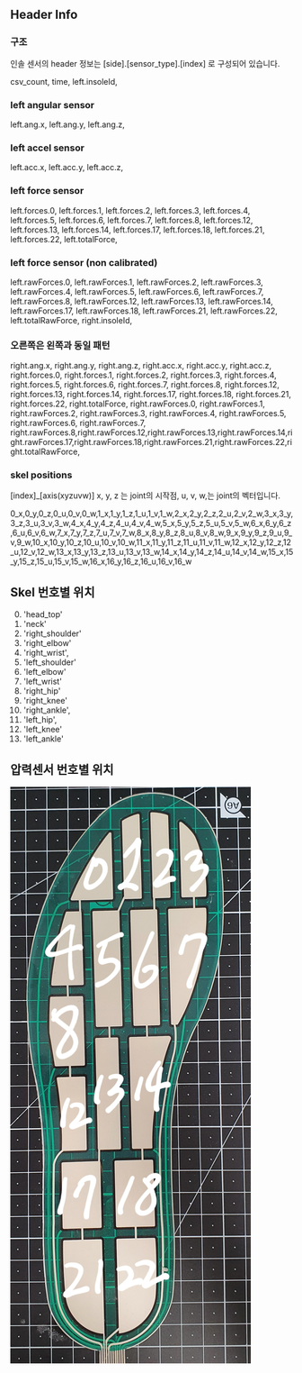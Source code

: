 



## Header Info

### 구조
인솔 센서의 header 정보는 [side].[sensor_type].[index] 로 구성되어 있습니다.

csv_count,
time,
left.insoleId,

### left angular sensor
left.ang.x,
left.ang.y,
left.ang.z,

### left accel sensor
left.acc.x,
left.acc.y,
left.acc.z,

### left force sensor
left.forces.0,
left.forces.1,
left.forces.2,
left.forces.3,
left.forces.4,
left.forces.5,
left.forces.6,
left.forces.7,
left.forces.8,
left.forces.12,
left.forces.13,
left.forces.14,
left.forces.17,
left.forces.18,
left.forces.21,
left.forces.22,
left.totalForce,

### left force sensor (non calibrated)
left.rawForces.0,
left.rawForces.1,
left.rawForces.2,
left.rawForces.3,
left.rawForces.4,
left.rawForces.5,
left.rawForces.6,
left.rawForces.7,
left.rawForces.8,
left.rawForces.12,
left.rawForces.13,
left.rawForces.14,
left.rawForces.17,
left.rawForces.18,
left.rawForces.21,
left.rawForces.22,
left.totalRawForce,
right.insoleId,

### 오른쪽은 왼쪽과 동일 패턴
right.ang.x,
right.ang.y,
right.ang.z,
right.acc.x,
right.acc.y,
right.acc.z,
right.forces.0,
right.forces.1,
right.forces.2,
right.forces.3,
right.forces.4,
right.forces.5,
right.forces.6,
right.forces.7,
right.forces.8,
right.forces.12,
right.forces.13,
right.forces.14,
right.forces.17,
right.forces.18,
right.forces.21,
right.forces.22,
right.totalForce,
right.rawForces.0,
right.rawForces.1,
right.rawForces.2,
right.rawForces.3,
right.rawForces.4,
right.rawForces.5,
right.rawForces.6,
right.rawForces.7,
right.rawForces.8,right.rawForces.12,right.rawForces.13,right.rawForces.14,right.rawForces.17,right.rawForces.18,right.rawForces.21,right.rawForces.22,right.totalRawForce,

### skel positions
[index]\_[axis(xyzuvw)]
x, y, z 는 joint의 시작점,
u, v, w,는 joint의 벡터입니다.


0_x,0_y,0_z,0_u,0_v,0_w,1_x,1_y,1_z,1_u,1_v,1_w,2_x,2_y,2_z,2_u,2_v,2_w,3_x,3_y,3_z,3_u,3_v,3_w,4_x,4_y,4_z,4_u,4_v,4_w,5_x,5_y,5_z,5_u,5_v,5_w,6_x,6_y,6_z,6_u,6_v,6_w,7_x,7_y,7_z,7_u,7_v,7_w,8_x,8_y,8_z,8_u,8_v,8_w,9_x,9_y,9_z,9_u,9_v,9_w,10_x,10_y,10_z,10_u,10_v,10_w,11_x,11_y,11_z,11_u,11_v,11_w,12_x,12_y,12_z,12_u,12_v,12_w,13_x,13_y,13_z,13_u,13_v,13_w,14_x,14_y,14_z,14_u,14_v,14_w,15_x,15_y,15_z,15_u,15_v,15_w,16_x,16_y,16_z,16_u,16_v,16_w


## Skel 번호별 위치
0. 'head_top'
1. 'neck'
2. 'right_shoulder'
3. 'right_elbow' 
4. 'right_wrist',
5. 'left_shoulder'
6. 'left_elbow'
7. 'left_wrist'
8. 'right_hip'
9. 'right_knee'
10. 'right_ankle', 
11. 'left_hip', 
12. 'left_knee'
13. 'left_ankle'


## 압력센서 번호별 위치
![plot](./insole.jpg)


